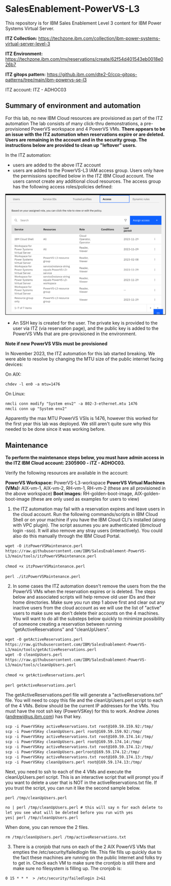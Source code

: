 # SalesEnablement-PowerVS-L3
This repository is for IBM Sales Enablement Level 3 content for IBM Power Systems Virtual Server.

**ITZ Collection:** https://techzone.ibm.com/collection/ibm-power-systems-virtual-server-level-3

**ITZ Environment:** https://techzone.ibm.com/my/reservations/create/62f54d401543eb0018e026b7

**ITZ gitops pattern:** https://github.ibm.com/dte2-0/ccp-gitops-patterns/tree/main/ibm-powervs-se-l3

ITZ account: ITZ - ADHOC03

## Summary of environment and automation

For this lab, no new IBM Cloud resources are provisioned as part of the ITZ automation The lab consists of many click-thru demonstrations, a pre-provisioned PowerVS workspace and 4 PowerVS VMs. **There appears to be an issue with the ITZ automation when reservations expire or are deleted. Users are remaining in the account and in the security group. The instructions below are provided to clean up "leftover" users.**

In the ITZ automation:

- users are added to the above ITZ account
- users are added to the PowerVS-L3 IAM access group. Users only have the permissions specified below in the ITZ IBM Cloud account. The users cannot create any additional cloud resources. The access group has the following access roles/policies defined:

![](_attachments/PowerVS-L3-accessgroup.png)

- An SSH key is created for the user. The private key is provided to the user via ITZ (via reservation page), and the public key is added to the PowerVS VMs that are pre-provisioned in the environment.

**Note if new PowerVS VSIs must be provisioned**  

In November 2023, the ITZ automation for this lab started breaking. We were able to resolve by changing the MTU size of the public internet facing devices:

On AIX:
```
chdev -l en0 -a mtu=1476
```
On Linux:

```
nmcli conn modify "System env2" -a 802-3-ethernet.mtu 1476
nmcli conn up "System env2"
```
Apparently the max MTU PowerVS VSIs is 1476, however this worked for the first year this lab was deployed. We still aren't quite sure why this needed to be done since it was working before.

## Maintenance

**To perform the maintenance steps below, you must have admin access in the ITZ IBM Cloud account: 2305900 - iTZ - ADHOC03.**

Verify the following resources are available in the account:

**PowerVS Workspace:** PowerVS-L3-workspace
**PowerVS Virtual Machines (VMs):** AIX-vm-1, AIX-vm-2, RH-vm-1, RH-vm-2 (these are all provisioned in the above workspace)
**Boot images:** RH-golden-boot-image, AIX-golden-boot-image (these are only used as examples for users to view)

1. the ITZ automation may fail with a reservation expires and leave users in the cloud account. Run the following commands/scripts in IBM Cloud Shell or on your machine if you have the IBM Cloud CLI's installed (along with VPC plugin). The script assumes you are authenticated (ibmcloud login -sso). It will also remove any stray users (interactively). You could also do this manually through the IBM Cloud Portal.

```
wget -O itzPowerVSMaintenance.perl https://raw.githubusercontent.com/IBM/SalesEnablement-PowerVS-L3/main/tools/itzPowerVSMaintenance.perl

chmod +x itzPowerVSMaintenance.perl

perl ./itzPowerVSMaintenance.perl
```



2. In some cases the ITZ automation doesn't remove the users from the the PowerVS VMs when the reservation expires or is deleted. The steps below and associated scripts will help remove old user IDs and their home directories. Make sure you run step 1 above first and clear out any inactive users from the cloud account as we will use the list of "active" users to make sure we don't delete their accounts on the 4 machines. You will want to do all the substeps below quickly to minimize possibility of someone creating a reservation between running "getActiveReservations" and "cleanUpUsers".

```
wget -O getActiveReservations.perl https://raw.githubusercontent.com/IBM/SalesEnablement-PowerVS-L3/main/tools/getActiveReservations.perl
wget -O cleanUpUsers.perl https://raw.githubusercontent.com/IBM/SalesEnablement-PowerVS-L3/main/tools/cleanUpUsers.perl

chmod +x getActiveReservations.perl

perl getActiveReservations.perl
```

The getActiveReservations.perl file will generate a "activeReservations.txt" file. 
You will need to copy this file and the cleanUpUsers.perl script to each of the 4 VMs. Below should be the current IP addresses for the VMs.
You must have the root ssh key (PowerVSKey) for this to work. Andrew Jones (andrewj@us.ibm.com) has that key.

```
scp -i PowerVSKey activeReservations.txt root@169.59.159.92:/tmp/
scp -i PowerVSKey cleanUpUsers.perl root@169.59.159.92:/tmp/
scp -i PowerVSKey activeReservations.txt root@169.59.174.14:/tmp/
scp -i PowerVSKey cleanUpUsers.perl root@169.59.174.14:/tmp/
scp -i PowerVSKey activeReservations.txt root@169.59.174.12:/tmp/
scp -i PowerVSKey cleanUpUsers.perlroot@169.59.174.12:/tmp/
scp -i PowerVSKey activeReservations.txt root@169.59.174.13:/tmp/
scp -i PowerVSKey cleanUpUsers.perl root@169.59.174.13:/tmp/
```

Next, you need to ssh to each of the 4 VMs and execute the cleanUpUsers.perl script. This is an interactive script that will prompt you if you
want to delete a user that is NOT in the activeReservations.txt file. If you trust the script, you can run it like the second sample below.

```
perl /tmp/cleanUpUsers.perl
```

```
no | perl /tmp/cleanUpUsers.perl # this will say n for each delete to let you see what will be deleted before you run with yes
yes| perl /tmp/cleanUpUsers.perl
```

When done, you can remove the 2 files.

```
rm /tmp/cleanUpUsers.perl /tmp/activeReservations.txt
```

3. There is a cronjob that runs on each of the 2 AIX PowerVS VMs that empties the /etc/security/failedlogin file. This file fills up quickly due to the fact these machines are running on the public Internet and folks try to get in. Check each VM to make sure the crontjob is still there and make sure no filesystem is filling up.  The cronjob is:

```
0 15 * * *  > /etc/security/failedlogin 2>&1
```

